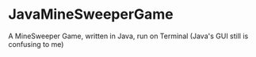 # JavaMineSweeperGame
A MineSweeper Game, written in Java, run on Terminal (Java's GUI still is confusing to me)

